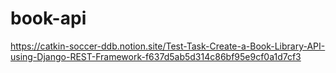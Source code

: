 # book-api
https://catkin-soccer-ddb.notion.site/Test-Task-Create-a-Book-Library-API-using-Django-REST-Framework-f637d5ab5d314c86bf95e9cf0a1d7cf3
